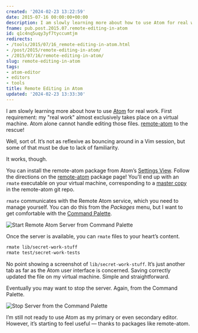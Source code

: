 ```yaml
---
created: '2024-02-23 13:22:59'
date: 2015-07-16 00:00:00+00:00
description: I am slowly learning more about how to use Atom for real work.
fname: pub.post.2015.07.remote-editing-in-atom
id: q1c4nq5uqy3yf7tyccumtjm
redirects:
- /tools/2015/07/16_remote-editing-in-atom.html
- /post/2015/remote-editing-in-atom/
- /2015/07/16/remote-editing-in-atom/
slug: remote-editing-in-atom
tags:
- atom-editor
- editors
- tools
title: Remote Editing in Atom
updated: '2024-02-23 13:33:30'
---
```


I am slowly learning more about how to use [Atom](https://atom.io) for real work. First requirement: my "real work" almost exclusively takes place on a virtual machine. Atom alone cannot handle editing those files. [remote-atom](https://atom.io/packages/remote-atom) to the rescue!

Well, sort of. It’s not as reflexive as bouncing around in a Vim session, but some of that must be due to lack of familiarity.

It works, though.

You can install the remote-atom package from Atom’s [Settings View](https://atom.io/packages/settings-view). Follow the directions on the [remote-atom](https://atom.io/packages/remote-atom) package page! You’ll end up with an `rmate` executable on your virtual machine, corresponding to a [master copy](https://raw.githubusercontent.com/aurora/rmate/master/rmate) in the remote-atom git repo.

`rmate` communicates with the Remote Atom service, which you need to manage yourself. You can do this from the *Packages* menu, but I want to get comfortable with the [Command Palette](https://atom.io/packages/command-palette).

![Start Remote Atom Server from Command Palette](assets/img/2015/remote-atom-start-server.png)

Once the server is available, you can `rmate` files to your heart’s content.

```bash
rmate lib/secret-work-stuff
rmate test/secret-work-tests
```

No point showing a screenshot of `lib/secret-work-stuff`. It’s just another tab as far as the Atom user interface is concerned. Saving correctly updated the file on my virtual machine. Simple and straightforward.

Eventually you may want to stop the server. Again, from the Command Palette.

![Stop Server from the Command Palette](assets/img/2015/remote-atom-stop-server.png)

I’m still not ready to use Atom as my primary or even secondary editor. However, it’s starting to feel useful — thanks to packages like remote-atom.